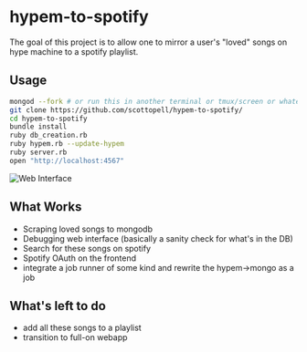 # hypem-to-spotify

The goal of this project is to allow one to mirror a user's "loved" songs
on hype machine to a spotify playlist.

## Usage
```sh
mongod --fork # or run this in another terminal or tmux/screen or whatever
git clone https://github.com/scottopell/hypem-to-spotify/
cd hypem-to-spotify
bundle install
ruby db_creation.rb
ruby hypem.rb --update-hypem
ruby server.rb
open "http://localhost:4567"
```

![Web Interface](http://i.imgur.com/KXChnrQ.png)


## What Works
- Scraping loved songs to mongodb
- Debugging web interface (basically a sanity check for what's in the DB)
- Search for these songs on spotify
- Spotify OAuth on the frontend
- integrate a job runner of some kind and rewrite the hypem->mongo as a job

## What's left to do
- add all these songs to a playlist
- transition to full-on webapp
